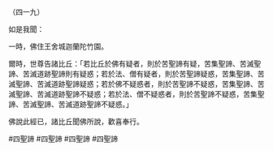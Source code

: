 （四一九）

如是我聞：

一時，佛住王舍城迦蘭陀竹園。

爾時，世尊告諸比丘：「若比丘於佛有疑者，則於苦聖諦有疑，苦集聖諦、苦滅聖諦、苦滅道跡聖諦則有疑惑；若於法、僧有疑者，則於苦聖諦疑惑，苦集聖諦、苦滅聖諦、苦滅道跡聖諦疑惑；若於佛不疑惑者，則於苦聖諦不疑惑，苦集聖諦、苦滅聖諦、苦滅道跡聖諦不疑惑；若於法、僧不疑惑者，則於苦聖諦不疑惑，苦集聖諦、苦滅聖諦、苦滅道跡聖諦不疑惑。」

佛說此經已，諸比丘聞佛所說，歡喜奉行。



#四聖諦
#四聖諦
#四聖諦
#四聖諦
